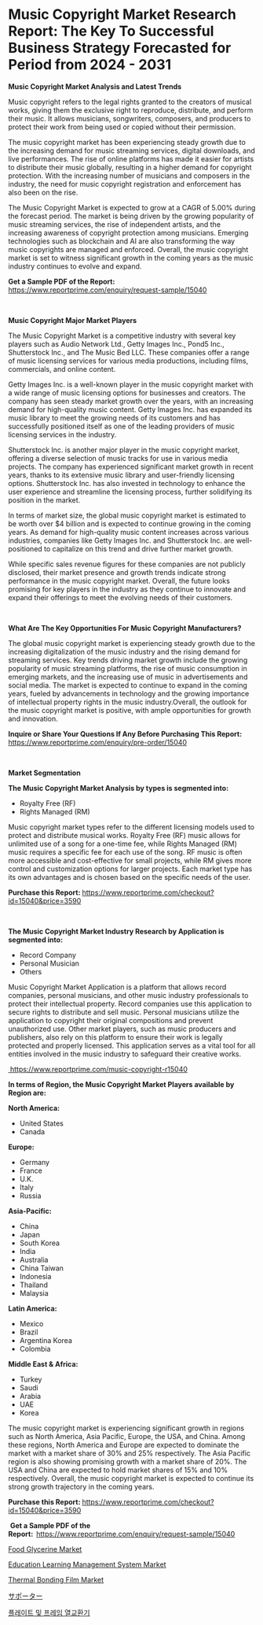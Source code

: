 <p><h1>Music Copyright Market Research Report: The Key To Successful Business Strategy Forecasted for Period from 2024 - 2031</h1></p><p><strong>Music Copyright Market Analysis and Latest Trends</strong></p>
<p><p>Music copyright refers to the legal rights granted to the creators of musical works, giving them the exclusive right to reproduce, distribute, and perform their music. It allows musicians, songwriters, composers, and producers to protect their work from being used or copied without their permission.</p><p>The music copyright market has been experiencing steady growth due to the increasing demand for music streaming services, digital downloads, and live performances. The rise of online platforms has made it easier for artists to distribute their music globally, resulting in a higher demand for copyright protection. With the increasing number of musicians and composers in the industry, the need for music copyright registration and enforcement has also been on the rise.</p><p>The Music Copyright Market is expected to grow at a CAGR of 5.00% during the forecast period. The market is being driven by the growing popularity of music streaming services, the rise of independent artists, and the increasing awareness of copyright protection among musicians. Emerging technologies such as blockchain and AI are also transforming the way music copyrights are managed and enforced. Overall, the music copyright market is set to witness significant growth in the coming years as the music industry continues to evolve and expand.</p></p>
<p><strong>Get a Sample PDF of the Report:&nbsp;</strong> <a href="https://www.reportprime.com/enquiry/request-sample/15040">https://www.reportprime.com/enquiry/request-sample/15040</a></p>
<p>&nbsp;</p>
<p><strong>Music Copyright Major Market Players</strong></p>
<p><p>The Music Copyright Market is a competitive industry with several key players such as Audio Network Ltd., Getty Images Inc., Pond5 Inc., Shutterstock Inc., and The Music Bed LLC. These companies offer a range of music licensing services for various media productions, including films, commercials, and online content.</p><p>Getty Images Inc. is a well-known player in the music copyright market with a wide range of music licensing options for businesses and creators. The company has seen steady market growth over the years, with an increasing demand for high-quality music content. Getty Images Inc. has expanded its music library to meet the growing needs of its customers and has successfully positioned itself as one of the leading providers of music licensing services in the industry.</p><p>Shutterstock Inc. is another major player in the music copyright market, offering a diverse selection of music tracks for use in various media projects. The company has experienced significant market growth in recent years, thanks to its extensive music library and user-friendly licensing options. Shutterstock Inc. has also invested in technology to enhance the user experience and streamline the licensing process, further solidifying its position in the market.</p><p>In terms of market size, the global music copyright market is estimated to be worth over $4 billion and is expected to continue growing in the coming years. As demand for high-quality music content increases across various industries, companies like Getty Images Inc. and Shutterstock Inc. are well-positioned to capitalize on this trend and drive further market growth.</p><p>While specific sales revenue figures for these companies are not publicly disclosed, their market presence and growth trends indicate strong performance in the music copyright market. Overall, the future looks promising for key players in the industry as they continue to innovate and expand their offerings to meet the evolving needs of their customers.</p></p>
<p>&nbsp;</p>
<p><strong>What Are The Key Opportunities For Music Copyright Manufacturers?</strong></p>
<p><p>The global music copyright market is experiencing steady growth due to the increasing digitalization of the music industry and the rising demand for streaming services. Key trends driving market growth include the growing popularity of music streaming platforms, the rise of music consumption in emerging markets, and the increasing use of music in advertisements and social media. The market is expected to continue to expand in the coming years, fueled by advancements in technology and the growing importance of intellectual property rights in the music industry.Overall, the outlook for the music copyright market is positive, with ample opportunities for growth and innovation.</p></p>
<p><strong>Inquire or Share Your Questions If Any Before Purchasing This Report:</strong> <a href="https://www.reportprime.com/enquiry/pre-order/15040">https://www.reportprime.com/enquiry/pre-order/15040</a></p>
<p>&nbsp;</p>
<p><strong>Market Segmentation</strong></p>
<p><strong>The Music Copyright Market Analysis by types is segmented into:</strong></p>
<p><ul><li>Royalty Free (RF)</li><li>Rights Managed (RM)</li></ul></p>
<p><p>Music copyright market types refer to the different licensing models used to protect and distribute musical works. Royalty Free (RF) music allows for unlimited use of a song for a one-time fee, while Rights Managed (RM) music requires a specific fee for each use of the song. RF music is often more accessible and cost-effective for small projects, while RM gives more control and customization options for larger projects. Each market type has its own advantages and is chosen based on the specific needs of the user.</p></p>
<p><strong>Purchase this Report:&nbsp;</strong><a href="https://www.reportprime.com/checkout?id=15040&price=3590">https://www.reportprime.com/checkout?id=15040&price=3590</a></p>
<p>&nbsp;</p>
<p><strong>The Music Copyright Market Industry Research by Application is segmented into:</strong></p>
<p><ul><li>Record Company</li><li>Personal Musician</li><li>Others</li></ul></p>
<p><p>Music Copyright Market Application is a platform that allows record companies, personal musicians, and other music industry professionals to protect their intellectual property. Record companies use this application to secure rights to distribute and sell music. Personal musicians utilize the application to copyright their original compositions and prevent unauthorized use. Other market players, such as music producers and publishers, also rely on this platform to ensure their work is legally protected and properly licensed. This application serves as a vital tool for all entities involved in the music industry to safeguard their creative works.</p></p>
<p><a href="https://www.reportprime.com/music-copyright-r15040">&nbsp;https://www.reportprime.com/music-copyright-r15040</a></p>
<p><strong>In terms of Region, the Music Copyright Market Players available by Region are:</strong></p>
<p>
    <p> <strong> North America: </strong>
        <ul>
            <li>United States</li>
            <li>Canada</li>
        </ul>
        </p> 
    <p> <strong> Europe: </strong>
        <ul>
            <li>Germany</li>
            <li>France</li>
            <li>U.K.</li>
            <li>Italy</li>
            <li>Russia</li>
        </ul>
        </p> 
    <p> <strong> Asia-Pacific: </strong>
        <ul>
            <li>China</li>
            <li>Japan</li>
            <li>South Korea</li>
            <li>India</li>
            <li>Australia</li>
            <li>China Taiwan</li>
            <li>Indonesia</li>
            <li>Thailand</li>
            <li>Malaysia</li>
        </ul>
        </p> 
    <p> <strong> Latin America: </strong>
        <ul>
            <li>Mexico</li>
            <li>Brazil</li>
            <li>Argentina Korea</li>
            <li>Colombia</li>
        </ul>
        </p> 
    <p> <strong> Middle East & Africa: </strong>
        <ul>
            <li>Turkey</li>
            <li>Saudi</li>
            <li>Arabia</li>
            <li>UAE</li>
            <li>Korea</li>
        </ul>
    </p>
    </p>
<p><p>The music copyright market is experiencing significant growth in regions such as North America, Asia Pacific, Europe, the USA, and China. Among these regions, North America and Europe are expected to dominate the market with a market share of 30% and 25% respectively. The Asia Pacific region is also showing promising growth with a market share of 20%. The USA and China are expected to hold market shares of 15% and 10% respectively. Overall, the music copyright market is expected to continue its strong growth trajectory in the coming years.</p></p>
<p><strong>Purchase this Report: </strong><a href="https://www.reportprime.com/checkout?id=15040&price=3590">https://www.reportprime.com/checkout?id=15040&price=3590</a></p>
<p>&nbsp;<strong>Get a Sample PDF of the Report:&nbsp;&nbsp;</strong><a href="https://www.reportprime.com/enquiry/request-sample/15040">https://www.reportprime.com/enquiry/request-sample/15040</a></p>
<p><strong></strong></p>
<p><p><a href="https://issuu.com/reportprime-2/docs/food-glycerine-market-size-2030.pptx">Food Glycerine Market</a></p><p><a href="https://github.com/changoleonlaverguenzanoexiste/Market-Research-Report-List-2/blob/main/education-learning-management-system-market.md">Education Learning Management System Market</a></p><p><a href="https://www.linkedin.com/pulse/thermal-bonding-film-market-research-report-provides-critical-hhzge?trackingId=VU1AqX%2BtY51RH4myPJsf7w%3D%3D">Thermal Bonding Film Market</a></p><p><a href="https://github.com/avbqbctihcbe2/Market-Research-Report-List-1/blob/main/578516325779.md">サポーター</a></p><p><a href="https://github.com/PhilToryphy7876567/Market-Research-Report-List-1/blob/main/359293623387.md">플레이트 및 프레임 열교환기</a></p></p>